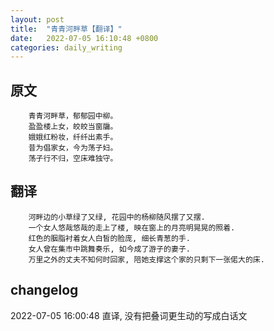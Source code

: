 ```yaml
---
layout: post
title:  "青青河畔草【翻译】"
date:   2022-07-05 16:10:48 +0800
categories: daily_writing
---
```


##	原文
		青青河畔草，郁郁园中柳。
		盈盈楼上女，皎皎当窗牖。
		娥娥红粉妆，纤纤出素手。
		昔为倡家女，今为荡子妇。
		荡子行不归，空床难独守。
        
## 	翻译
		河畔边的小草绿了又绿, 花园中的杨柳随风摆了又摆.
		一个女人悠哉悠哉的走上了楼, 映在窗上的月亮明晃晃的照着.
		红色的胭脂衬着女人白皙的脸庞, 细长青葱的手.
		女人曾在集市中跳舞奏乐, 如今成了游子的妻子.
		万里之外的丈夫不知何时回家, 陪她支撑这个家的只剩下一张偌大的床.

## changelog
2022-07-05 16:00:48 直译, 没有把叠词更生动的写成白话文